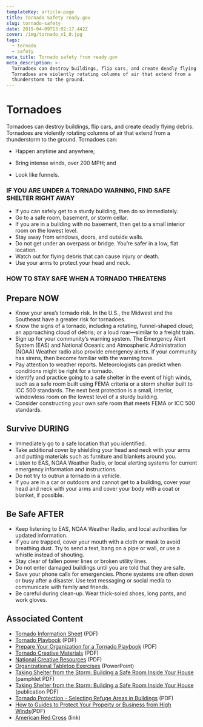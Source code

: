 ```yaml
---
templateKey: article-page
title: Tornado Safety ready.gov
slug: tornado-safety
date: 2019-04-09T13:02:17.442Z
cover: /img/tornado_v1_0.jpg
tags:
  - tornado
  - safety
meta_title: Tornado safety from ready.gov
meta_description: >-
  Tornadoes can destroy buildings, flip cars, and create deadly flying debris.
  Tornadoes are violently rotating columns of air that extend from a
  thunderstorm to the ground.
---
```


# Tornadoes

Tornadoes can destroy buildings, flip cars, and create deadly flying debris. Tornadoes are violently rotating columns of air that extend from a thunderstorm to the ground. Tornadoes can:

- Happen anytime and anywhere;

- Bring intense winds, over 200 MPH; and

- Look like funnels.

### IF YOU ARE UNDER A TORNADO WARNING, FIND SAFE SHELTER RIGHT AWAY

- If you can safely get to a sturdy building, then do so immediately.
- Go to a safe room, basement, or storm cellar.
- If you are in a building with no basement, then get to a small interior room on the lowest level.
- Stay away from windows, doors, and outside walls.
- Do not get under an overpass or bridge. You’re safer in a low, flat location.
- Watch out for flying debris that can cause injury or death.
- Use your arms to protect your head and neck.

### HOW TO STAY SAFE WHEN A TORNADO THREATENS

## Prepare NOW

- Know your area’s tornado risk. In the U.S., the Midwest and the Southeast have a greater risk for tornadoes.
- Know the signs of a tornado, including a rotating, funnel-shaped cloud; an approaching cloud of debris; or a loud roar—similar to a freight train.
- Sign up for your community’s warning system. The Emergency Alert System (EAS) and National Oceanic and Atmospheric Administration (NOAA) Weather radio also provide emergency alerts. If your community has sirens, then become familiar with the warning tone.
- Pay attention to weather reports. Meteorologists can predict when conditions might be right for a tornado.
- Identify and practice going to a safe shelter in the event of high winds, such as a safe room built using FEMA criteria or a storm shelter built to ICC 500 standards. The next best protection is a small, interior, windowless room on the lowest level of a sturdy building.
- Consider constructing your own safe room that meets FEMA or ICC 500 standards.

## Survive DURING

- Immediately go to a safe location that you identified.
- Take additional cover by shielding your head and neck with your arms and putting materials such as furniture and blankets around you.
- Listen to EAS, NOAA Weather Radio, or local alerting systems for current emergency information and instructions.
- Do not try to outrun a tornado in a vehicle.
- If you are in a car or outdoors and cannot get to a building, cover your head and neck with your arms and cover your body with a coat or blanket, if possible.

## Be Safe AFTER

- Keep listening to EAS, NOAA Weather Radio, and local authorities for updated information.
- If you are trapped, cover your mouth with a cloth or mask to avoid breathing dust. Try to send a text, bang on a pipe or wall, or use a whistle instead of shouting.
- Stay clear of fallen power lines or broken utility lines.
- Do not enter damaged buildings until you are told that they are safe.
- Save your phone calls for emergencies. Phone systems are often down or busy after a disaster. Use text messaging or social media to communicate with family and friends.
- Be careful during clean-up. Wear thick-soled shoes, long pants, and work gloves.

## Associated Content

- [Tornado Information Sheet](https://www.fema.gov/media-library/assets/documents/162052) (PDF)
- [Tornado Playbook](http://www.fema.gov/media-library/assets/documents/98412) (PDF)
- [Prepare Your Organization for a Tornado Playbook](http://www.fema.gov/media-library/assets/documents/98412) (PDF)
- [Tornado Creative Materials](http://www.fema.gov/media-library/assets/documents/94895) (PDF)
- [National Creative Resources](http://www.fema.gov/media-library/assets/documents/97691) (PDF)
- [Organizational Tabletop Exercises](http://www.fema.gov/media-library/assets/documents/103590) (PowerPoint)
- [Taking Shelter from the Storm: Building a Safe Room Inside Your House](http://www.fema.gov/media-library/assets/documents/14951) (pamphlet PDF)
- [Taking Shelter from the Storm: Building a Safe Room Inside Your House](http://www.fema.gov/library/viewRecord.do?fromSearch=fromsearch&id=1536) (publication PDF)
- [Tornado Protection - Selecting Refuge Areas in Buildings](http://www.fema.gov/library/viewRecord.do?id=1563) (PDF)
- [How to Guides to Protect Your Property or Business from High Winds](https://www.fema.gov/media-library/assets/documents/13270)(PDF)
- [American Red Cross](http://www.redcross.org/get-help/prepare-for-emergencies/types-of-emergencies/tornado) (link)
